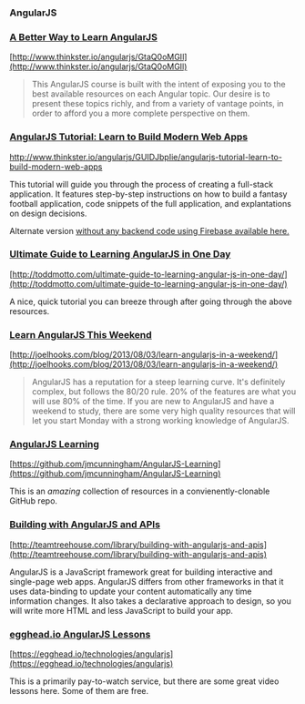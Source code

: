 ### AngularJS

### [A Better Way to Learn AngularJS](http://www.thinkster.io/angularjs/GtaQ0oMGIl)

[http://www.thinkster.io/angularjs/GtaQ0oMGIl](http://www.thinkster.io/angularjs/GtaQ0oMGIl)

>This AngularJS course is built with the intent of exposing you to the best available resources on each Angular topic. Our desire is to present these topics richly, and from a variety of vantage points, in order to afford you a more complete perspective on them.

### [AngularJS Tutorial: Learn to Build Modern Web Apps](http://www.thinkster.io/angularjs/GUIDJbpIie/angularjs-tutorial-learn-to-build-modern-web-apps)

[http://www.thinkster.io/angularjs/GUIDJbpIie/angularjs-tutorial-learn-to-build-modern-web-apps
](http://www.thinkster.io/angularjs/GUIDJbpIie/angularjs-tutorial-learn-to-build-modern-web-apps
)

This tutorial will guide you through the process of creating a full-stack application. It features step-by-step instructions on how to build a fantasy football application, code snippets of the full application, and explantations on design decisions.

Alternate version [without any backend code using Firebase available here.](http://www.thinkster.io/angularjs/eHPCs7s87O/angularjs-tutorial-learn-to-rapidly-build-real-time-web-apps-with-firebase)

### [Ultimate Guide to Learning AngularJS in One Day](http://toddmotto.com/ultimate-guide-to-learning-angular-js-in-one-day/)

[http://toddmotto.com/ultimate-guide-to-learning-angular-js-in-one-day/](http://toddmotto.com/ultimate-guide-to-learning-angular-js-in-one-day/)

A nice, quick tutorial you can breeze through after going through the above resources.

### [Learn AngularJS This Weekend](http://joelhooks.com/blog/2013/08/03/learn-angularjs-in-a-weekend/)

[http://joelhooks.com/blog/2013/08/03/learn-angularjs-in-a-weekend/](http://joelhooks.com/blog/2013/08/03/learn-angularjs-in-a-weekend/)

>AngularJS has a reputation for a steep learning curve. It's definitely complex, but follows the 80/20 rule. 20% of the features are what you will use 80% of the time. If you are new to AngularJS and have a weekend to study, there are some very high quality resources that will let you start Monday with a strong working knowledge of AngularJS.

### [AngularJS Learning](https://github.com/jmcunningham/AngularJS-Learning)

[https://github.com/jmcunningham/AngularJS-Learning](https://github.com/jmcunningham/AngularJS-Learning)

This is an *amazing* collection of resources in a convienently-clonable GitHub repo.

### [Building with AngularJS and APIs](http://teamtreehouse.com/library/building-with-angularjs-and-apis)

[http://teamtreehouse.com/library/building-with-angularjs-and-apis](http://teamtreehouse.com/library/building-with-angularjs-and-apis)

AngularJS is a JavaScript framework great for building interactive and single-page web apps. AngularJS differs from other frameworks in that it uses data-binding to update your content automatically any time information changes. It also takes a declarative approach to design, so you will write more HTML and less JavaScript to build your app.

### [egghead.io AngularJS Lessons](https://egghead.io/technologies/angularjs)

[https://egghead.io/technologies/angularjs](https://egghead.io/technologies/angularjs)

This is a primarily pay-to-watch service, but there are some great video lessons here. Some of them are free.